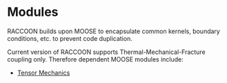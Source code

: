 # Modules

RACCOON builds upon MOOSE to encapsulate common kernels, boundary conditions, etc. to prevent
code duplication.

Current version of RACCOON supports Thermal-Mechanical-Fracture coupling only. Therefore dependent MOOSE modules include:

- [Tensor Mechanics](modules/tensor_mechanics/index.md)
  <!-- - [Contact](modules/contact/index.md)
- [Heat Conduction](modules/heat_conduction/index.md) -->
- [Phase Field](modules/phase_field/index.md)

Feel free to create an issue on Github to ask for additional modules support.
Below is a complete listing of C++ source code.

<!-- !syntax complete group=raccoonApp -->
